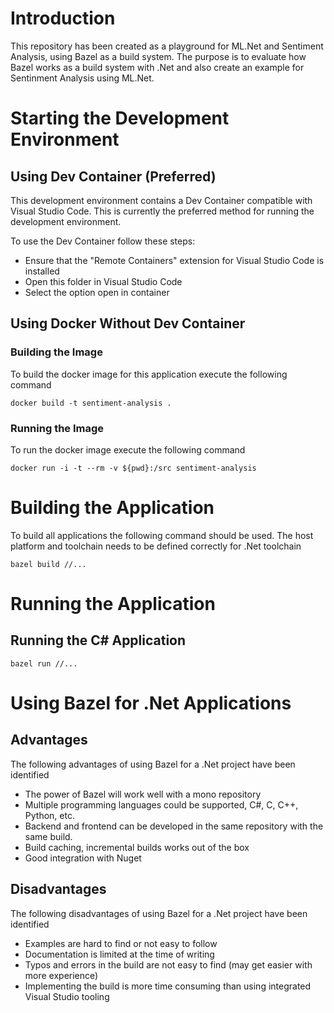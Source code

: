 # Introduction

This repository has been created as a playground for ML.Net and Sentiment Analysis, using Bazel as a build system. The purpose is to evaluate how Bazel works as a build system with .Net and also create an example for Sentinment Analysis using ML.Net.

# Starting the Development Environment

## Using Dev Container (Preferred)

This development environment contains a Dev Container compatible with Visual Studio Code. This is currently the preferred method for running the development environment.

To use the Dev Container follow these steps:

- Ensure that the "Remote Containers" extension for Visual Studio Code is installed
- Open this folder in Visual Studio Code
- Select the option open in container

## Using Docker Without Dev Container

### Building the Image

To build the docker image for this application execute the following command

`docker build -t sentiment-analysis .`

### Running the Image

To run the docker image execute the following command

`docker run -i -t --rm -v ${pwd}:/src sentiment-analysis`

# Building the Application

To build all applications the following command should be used.
The host platform and toolchain needs to be defined correctly for .Net toolchain

`bazel build //...`

# Running the Application

## Running the C# Application

`bazel run //...`

# Using Bazel for .Net Applications

## Advantages

The following advantages of using Bazel for a .Net project have been identified

- The power of Bazel will work well with a mono repository
- Multiple programming languages could be supported, C#, C, C++, Python, etc.
- Backend and frontend can be developed in the same repository with the same build.
- Build caching, incremental builds works out of the box
- Good integration with Nuget

## Disadvantages

The following disadvantages of using Bazel for a .Net project have been identified

- Examples are hard to find or not easy to follow
- Documentation is limited at the time of writing
- Typos and errors in the build are not easy to find (may get easier with more experience)
- Implementing the build is more time consuming than using integrated Visual Studio tooling
